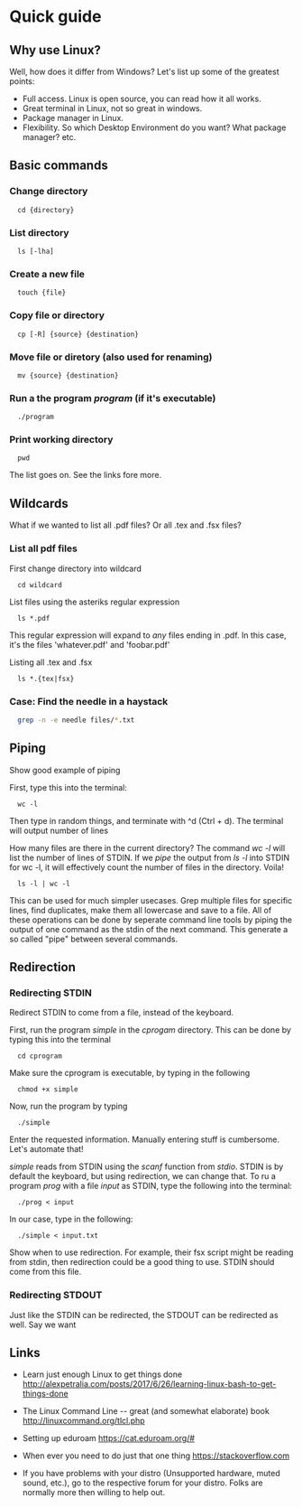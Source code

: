 # Quick guide

## Why use Linux?

Well, how does it differ from Windows? Let's list up some of the greatest
points:

* Full access. Linux is open source, you can read how it all works.
* Great terminal in Linux, not so great in windows.
* Package manager in Linux.
* Flexibility. So which Desktop Environment do you want? What package manager?
  etc.

## Basic commands

### Change directory
```
  cd {directory}
```

### List directory
```
  ls [-lha]
```

### Create a new file
```
  touch {file}
```

### Copy file or directory
```
  cp [-R] {source} {destination}
```

### Move file or diretory (also used for renaming)
```
  mv {source} {destination}
```

### Run a the program *program* (if it's executable)
```
  ./program
```

### Print working directory
```
  pwd 
```

The list goes on. See the links fore more.

## Wildcards

What if we wanted to list all .pdf files? Or all .tex and .fsx files?

### List all pdf files

First change directory into wildcard

```
  cd wildcard
```

List files using the asteriks regular expression

```
  ls *.pdf
```

This regular expression will expand to *any* files ending in .pdf. In this
case, it's the files 'whatever.pdf' and 'foobar.pdf'

Listing all .tex and .fsx

```
  ls *.{tex|fsx}
```

### Case: Find the needle in a haystack

```bash
  grep -n -e needle files/*.txt
```

## Piping

Show good example of piping

First, type this into the terminal:

```
  wc -l
```

Then type in random things, and terminate with ^d (Ctrl + d). The terminal will
output number of lines

How many files are there in the current directory? The command *wc -l* will list the
number of lines of STDIN. If we *pipe* the output from *ls -l* into STDIN for
wc -l, it will effectively count the number of files in the directory. Voila!

```
  ls -l | wc -l
```

This can be used for much simpler usecases. Grep multiple files for specific
lines, find duplicates, make them all lowercase and save to a file. All of
these operations can be done by seperate command line tools by piping the
output of one command as the stdin of the next command. This generate a so
called "pipe" between several commands.

## Redirection

### Redirecting STDIN

Redirect STDIN to come from a file, instead of the keyboard.

First, run the program *simple* in the *cprogam* directory. This can be done by
typing this into the terminal

```
  cd cprogram
```

Make sure the cprogram is executable, by typing in the following

```
  chmod +x simple
```

Now, run the program by typing

```
  ./simple
```

Enter the requested information. Manually entering stuff is cumbersome. Let's
automate that!

*simple* reads from STDIN using the *scanf* function from *stdio*. STDIN is by
default the keyboard, but using redirection, we can change that. To ru a program
*prog* with a file *input* as STDIN, type the following into the terminal:

```
  ./prog < input
```

In our case, type in the following:


```
  ./simple < input.txt
```

Show when to use redirection. For example, their fsx script might be reading from
stdin, then redirection could be a good thing to use. STDIN should come from
this file.

### Redirecting STDOUT

Just like the STDIN can be redirected, the STDOUT can be redirected as well.
Say we want

## Links

* Learn just enough Linux to get things done
    http://alexpetralia.com/posts/2017/6/26/learning-linux-bash-to-get-things-done

* The Linux Command Line -- great (and somewhat elaborate) book
    http://linuxcommand.org/tlcl.php

* Setting up eduroam
    https://cat.eduroam.org/#

* When ever you need to do just that one thing
    https://stackoverflow.com

* If you have problems with your distro (Unsupported hardware, muted sound,
  etc.), go to the respective forum for your distro. Folks are normally more
  then willing to help out.
